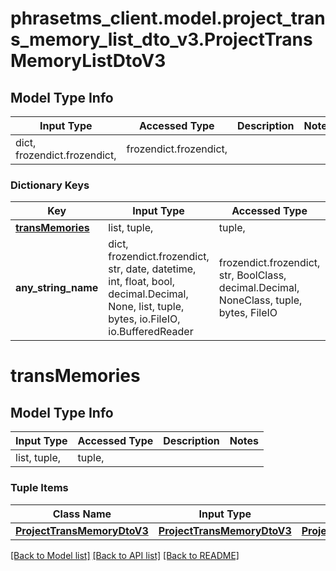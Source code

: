 # phrasetms_client.model.project_trans_memory_list_dto_v3.ProjectTransMemoryListDtoV3

## Model Type Info

| Input Type                   | Accessed Type          | Description | Notes |
| ---------------------------- | ---------------------- | ----------- | ----- |
| dict, frozendict.frozendict, | frozendict.frozendict, |             |

### Dictionary Keys

| Key                                 | Input Type                                                                                                                                  | Accessed Type                                                                           | Description                                                        | Notes      |
| ----------------------------------- | ------------------------------------------------------------------------------------------------------------------------------------------- | --------------------------------------------------------------------------------------- | ------------------------------------------------------------------ | ---------- |
| **[transMemories](#transMemories)** | list, tuple,                                                                                                                                | tuple,                                                                                  |                                                                    | [optional] |
| **any_string_name**                 | dict, frozendict.frozendict, str, date, datetime, int, float, bool, decimal.Decimal, None, list, tuple, bytes, io.FileIO, io.BufferedReader | frozendict.frozendict, str, BoolClass, decimal.Decimal, NoneClass, tuple, bytes, FileIO | any string name can be used but the value must be the correct type | [optional] |

# transMemories

## Model Type Info

| Input Type   | Accessed Type | Description | Notes |
| ------------ | ------------- | ----------- | ----- |
| list, tuple, | tuple,        |             |

### Tuple Items

| Class Name                                                | Input Type                                                | Accessed Type                                             | Description | Notes |
| --------------------------------------------------------- | --------------------------------------------------------- | --------------------------------------------------------- | ----------- | ----- |
| [**ProjectTransMemoryDtoV3**](ProjectTransMemoryDtoV3.md) | [**ProjectTransMemoryDtoV3**](ProjectTransMemoryDtoV3.md) | [**ProjectTransMemoryDtoV3**](ProjectTransMemoryDtoV3.md) |             |

[[Back to Model list]](../../README.md#documentation-for-models) [[Back to API list]](../../README.md#documentation-for-api-endpoints) [[Back to README]](../../README.md)
